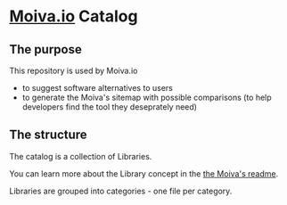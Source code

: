 # [Moiva.io](https://moiva.io/) Catalog

## The purpose
This repository is used by Moiva.io 
- to suggest software alternatives to users
- to generate the Moiva's sitemap with possible comparisons (to help developers find the tool they deseprately need)

## The structure
The catalog is a collection of Libraries.

You can learn more about the Library concept in the [the Moiva's readme](https://github.com/aantipov/moiva).

Libraries are grouped into categories - one file per category.
